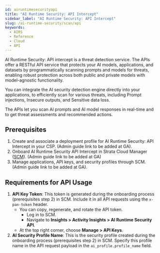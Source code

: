 ```yaml
---
id: airuntimesecurityapi
title: "AI Runtime Security: API Intercept"
sidebar_label: "AI Runtime Security: API Intercept"
slug: /ai-runtime-security/scan/api
keywords:
  - AIRS
  - Reference
  - Cloud
  - API
---
```


AI Runtime Security: API intercept is a threat detection service. The APIs offer a RESTful API service that protects your AI models, applications, and datasets by programmatically scanning prompts and models for threats, enabling robust protection across both public and private models with model-agnostic functionality.

You can integrate the AI security detection engine directly into your applications, to efficiently scan for various threats, including Prompt injections, Insecure outputs, and Sensitive data loss.

The APIs let you scan AI prompts and AI model responses in real-time and to get threat assessments and recommended actions.

## Prerequisites

1. Create and associate a deployment profile for AI Runtime Security: API Intercept in your CSP. (Admin guide link to be added at GA).
2. Onboard AI Runtime Security API Intercept in Strata Cloud Manager ([SCM](http://stratacloudmanager.paloaltonetworks.com/)). (Admin guide link to be added at GA)
3. Manage applications, API keys, and security profiles through SCM. (Admin guide link to be added at GA).

## Requirements for API Usage

1. **API Key Token**: This token is generated during the onboarding process (prerequisites step 2) in SCM. Include it in all API requests using the `x-pan-token` header.
    - You can copy, regenerate, and rotate the API token.
      - Log in to SCM.
      - Navigate to **Insights > Activity Insights > AI Runtime Security API**.
    - At the top right corner, choose **Manage > API Keys**.
2. **AI Security Profile Name**: This is the security profile created during the onboarding process (prerequisites step 2) in SCM. Specify this profile name in the API request payload in the `ai_profile.profile_name` field.
